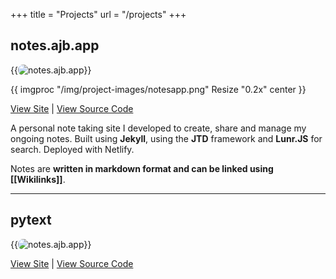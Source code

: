 +++
title = "Projects"
url = "/projects"
+++

## notes.ajb.app

{{<image src="/img/project-images/notesapp.png" alt="notes.ajb.app" position="center" style="border-radius: 8px;">}}

{{ imgproc "/img/project-images/notesapp.png" Resize "0.2x" center }}

[View Site](https://notes.ajb.app) | [View Source Code](https://github.com/andybyers21/notes.ajb.app)

A personal note taking site I developed to create, share and manage my ongoing notes. Built using **Jekyll**, using the **JTD** framework and **Lunr.JS** for search. Deployed with Netlify.

Notes are **written in markdown format and can be linked using [[Wikilinks]]**.

---

## pytext

{{<image src="/img/project-images/pytext-img.png" alt="notes.ajb.app" position="center" style="border-radius: 8px;">}}

[View Site](https://notes.ajb.app) | [View Source Code](https://github.com/andybyers21/notes.ajb.app)

##
